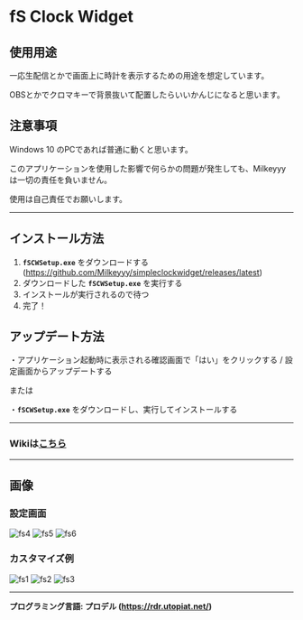 # fS Clock Widget

## 使用用途
一応生配信とかで画面上に時計を表示するための用途を想定しています。

OBSとかでクロマキーで背景抜いて配置したらいいかんじになると思います。

## 注意事項
Windows 10 のPCであれば普通に動くと思います。

このアプリケーションを使用した影響で何らかの問題が発生しても、Milkeyyyは一切の責任を負いません。

使用は自己責任でお願いします。

---

## インストール方法
1. **`fSCWSetup.exe`** をダウンロードする (https://github.com/Milkeyyy/simpleclockwidget/releases/latest)
2. ダウンロードした **`fSCWSetup.exe`** を実行する
3. インストールが実行されるので待つ
4. 完了！

## アップデート方法
・アプリケーション起動時に表示される確認画面で「はい」をクリックする / 設定画面からアップデートする

または

・**`fSCWSetup.exe`** をダウンロードし、実行してインストールする

---

### Wikiは[こちら](https://github.com/Milkeyyy/fS-Clock-Widget/wiki)

---

## 画像

### 設定画面
![fs4](https://user-images.githubusercontent.com/59532514/107875988-9417b280-6f06-11eb-9108-2eb1b541ce78.png)
![fs5](https://user-images.githubusercontent.com/59532514/107875990-9417b280-6f06-11eb-8f09-5a47303293fe.png)
![fs6](https://user-images.githubusercontent.com/59532514/107875991-94b04900-6f06-11eb-8446-b321a1998ec4.png)

### カスタマイズ例
![fs1](https://user-images.githubusercontent.com/59532514/107875984-8feb9500-6f06-11eb-845b-3ef72ebe8bb6.png)
![fs2](https://user-images.githubusercontent.com/59532514/107875986-91b55880-6f06-11eb-8b83-c0f541e3f154.png)
![fs3](https://user-images.githubusercontent.com/59532514/107875987-924def00-6f06-11eb-8ebe-1575fdca2933.png)


---
**プログラミング言語: プロデル (https://rdr.utopiat.net/)**
